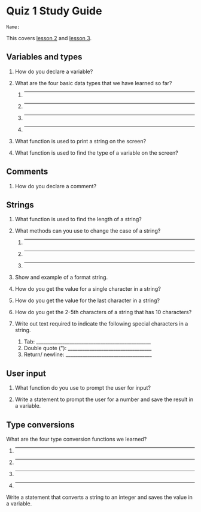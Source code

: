 
# Quiz 1 Study Guide

    Name:

This covers [lesson 2](/lessons/2-VariablesAndTypes/) and [lesson 3](/lessons/3-UserInputAndStrings/).

## Variables and types

1. How do you declare a variable?

2. What are the four basic data types that we have learned so far?

    1. ___________________________________
    1. ___________________________________
    1. ___________________________________
    1. ___________________________________

3. What function is used to print a string on the screen?

4. What function is used to find the type of a variable on the screen?

## Comments

1. How do you declare a comment?

## Strings

1. What function is used to find the length of a string?

2. What methods can you use to change the case of a string?

    1. ___________________________________
    1. ___________________________________
    1. ___________________________________

3. Show and example of a format string.

4. How do you get the value for a single character in a string?

5. How do you get the value for the last character in a string?

6. How do you get the 2-5th characters of a string that has 10 characters?

7. Write out text required to indicate the following special characters in a string.

    1. Tab: ________________________________________________
    1. Double quote ("): ___________________________________
    1. Return/ newline: ____________________________________

## User input

1. What function do you use to prompt the user for input?

2. Write a statement to prompt the user for a number and save the result in a variable.

## Type conversions

What are the four type conversion functions we learned?

1. ___________________________________
1. ___________________________________
1. ___________________________________
1. ___________________________________

Write a statement that converts a string to an integer and saves the value in a variable.